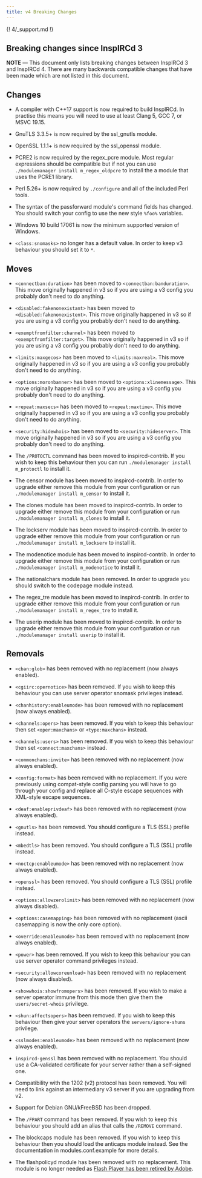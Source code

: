```yaml
---
title: v4 Breaking Changes
---
```


{! 4/_support.md !}

## Breaking changes since InspIRCd 3

**NOTE** &mdash; This document only lists breaking changes between InspIRCd 3 and InspIRCd 4. There are many backwards compatible changes that have been made which are not listed in this document.

## Changes

- A compiler with C++17 support is now required to build InspIRCd. In practise this means you will need to use at least Clang 5, GCC 7, or MSVC 19.15.

- GnuTLS 3.3.5+ is now required by the ssl_gnutls module.

- OpenSSL 1.1.1+ is now required by the ssl_openssl module.

- PCRE2 is now required by the regex_pcre module. Most regular expressions should be compatible but if not you can use `./modulemanager install m_regex_oldpcre` to install the a module that uses the PCRE1 library.

- Perl 5.26+ is now required by `./configure` and all of the included Perl tools.

- The syntax of the passforward module's command fields has changed. You should switch your config to use the new style `%foo%` variables.

- Windows 10 build 17061 is now the minimum supported version of Windows.

- `<class:snomasks>` no longer has a default value. In order to keep v3 behaviour you should set it to `*`.

## Moves

- `<connectban:duration>` has been moved to `<connectban:banduration>`. This move originally happened in v3 so if you are using a v3 config you probably don't need to do anything.

- `<disabled:fakenonexistant>` has been moved to `<disabled:fakenonexistent>`. This move originally happened in v3 so if you are using a v3 config you probably don't need to do anything.

- `<exemptfromfilter:channel>` has been moved to `<exemptfromfilter:target>`. This move originally happened in v3 so if you are using a v3 config you probably don't need to do anything.

- `<limits:maxgecos>` has been moved to `<limits:maxreal>`. This move originally happened in v3 so if you are using a v3 config you probably don't need to do anything.

- `<options:moronbanner>` has been moved to `<options:xlinemessage>`. This move originally happened in v3 so if you are using a v3 config you probably don't need to do anything.

- `<repeat:maxsecs>` has been moved to `<repeat:maxtime>`. This move originally happened in v3 so if you are using a v3 config you probably don't need to do anything.

- `<security:hidewhois>` has been moved to `<security:hideserver>`. This move originally happened in v3 so if you are using a v3 config you probably don't need to do anything.

- The `/PROTOCTL` command has been moved to inspircd-contrib. If you wish to keep this behaviour then you can run `./modulemanager install m_protoctl` to install it.

- The censor module has been moved to inspircd-contrib. In order to upgrade either remove this module from your configuration or run `./modulemanager install m_censor` to install it.

- The clones module has been moved to inspircd-contrib. In order to upgrade either remove this module from your configuration or run `./modulemanager install m_clones` to install it.

- The lockserv module has been moved to inspircd-contrib. In order to upgrade either remove this module from your configuration or run `./modulemanager install m_lockserv` to install it.

- The modenotice module has been moved to inspircd-contrib. In order to upgrade either remove this module from your configuration or run `./modulemanager install m_modenotice` to install it.

- The nationalchars module has been removed. In order to upgrade you should switch to the codepage module instead.

- The regex_tre module has been moved to inspircd-contrib. In order to upgrade either remove this module from your configuration or run `./modulemanager install m_regex_tre` to install it.

- The userip module has been moved to inspircd-contrib. In order to upgrade either remove this module from your configuration or run `./modulemanager install userip` to install it.

## Removals

- `<cban:glob>` has been removed with no replacement (now always enabled).

- `<cgiirc:opernotice>` has been removed. If you wish to keep this behaviour you can use server operator snomask privileges instead.

- `<chanhistory:enableumode>` has been removed with no replacement (now always enabled).

- `<channels:opers>` has been removed. If you wish to keep this behaviour then set `<oper:maxchans>` or `<type:maxchans>` instead.

- `<channels:users>` has been removed. If you wish to keep this behaviour then set `<connect:maxchans>` instead.

- `<commonchans:invite>` has been removed with no replacement (now always enabled).

- `<config:format>` has been removed with no replacement. If you were previously using compat-style config parsing you will have to go through your config and replace all C-style escape sequences with XML-style escape sequences.

- `<deaf:enableprivdeaf>` has been removed with no replacement (now always enabled).

- `<gnutls>` has been removed. You should configure a TLS (SSL) profile instead.

- `<mbedtls>` has been removed. You should configure a TLS (SSL) profile instead.

- `<noctcp:enableumode>` has been removed with no replacement (now always enabled).

- `<openssl>` has been removed. You should configure a TLS (SSL) profile instead.

- `<options:allowzerolimit>` has been removed with no replacement (now always disabled).

- `<options:casemapping>` has been removed with no replacement (ascii casemapping is now the only core option).

- `<override:enableumode>` has been removed with no replacement (now always enabled).

- `<power>` has been removed. If you wish to keep this behaviour you can use server operator command privileges instead.

- `<security:allowcoreunload>` has been removed with no replacement (now always disabled).

- `<showwhois:showfromopers>` has been removed. If you wish to make a server operator immune from this mode then give them the `users/secret-whois` privilege.

- `<shun:affectsopers>` has been removed. If you wish to keep this behaviour then give your server operators the `servers/ignore-shuns` privilege.

- `<sslmodes:enableumode>` has been removed with no replacement (now always enabled).

- `inspircd-genssl` has been removed with no replacement. You should use a CA-validated certificate for your server rather than a self-signed one.

- Compatibility with the 1202 (v2) protocol has been removed. You will need to link against an intermediary v3 server if you are upgrading from v2.

- Support for Debian GNU/kFreeBSD has been dropped.

- The `/FPART` command has been removed. If you wish to keep this behaviour you should add an alias that calls the `/REMOVE` command.

- The blockcaps module has been removed. If you wish to keep this behaviour then you should load the anticaps module instead. See the documentation in modules.conf.example for more details.

- The flashpolicyd module has been removed with no replacement. This module is no longer needed as [Flash Player has been retired by Adobe](https://web.archive.org/web/20170801000737/https://blogs.adobe.com/conversations/2017/07/adobe-flash-update.html).
